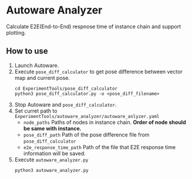 # Autoware Analyzer
Calculate E2E(End-to-End) respnose time of instance chain and support plotting.

## How to use
1. Launch Autoware.
2. Execute `pose_diff_calculator` to get pose difference between vector map and current pose.
    ```
    cd ExperimentTools/pose_diff_calculator
    python3 pose_diff_calculator.py -o <pose_diff_filename>
    ```
3. Stop Autoware and `pose_diff_calculator`.
4. Set curret path to `ExperimentTools/autoware_analyzer/autoware_anlyzer.yaml`
    - `node_paths`
    Paths of nodes in instance chain.
    **Order of node should be same with instance.**
    - `pose_diff_path`
    Path of the pose difference file from `pose_diff_calculator`
    - `e2e_response_time_path`
    Path of the file that E2E response time information will be saved.
5. Execute `autoware_analyzer.py`
    ```
    python3 autoware_analyzer.py
    ```